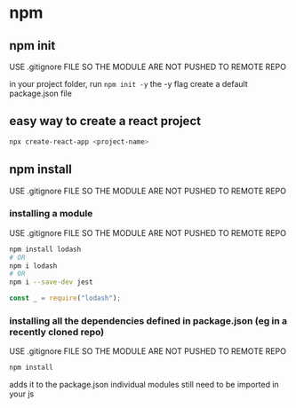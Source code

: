 # npm


## npm init
USE .gitignore FILE SO THE MODULE ARE NOT PUSHED TO REMOTE REPO

in your project folder, run `npm init -y`
the -y flag create a default package.json file

## easy way to create a react project
``` bash
npx create-react-app <project-name>
```


## npm install
USE .gitignore FILE SO THE MODULE ARE NOT PUSHED TO REMOTE REPO

### installing a module
USE .gitignore FILE SO THE MODULE ARE NOT PUSHED TO REMOTE REPO

``` bash
npm install lodash
# OR
npm i lodash
# OR
npm i --save-dev jest
```

``` javascript
const _ = require("lodash");
```
### installing all the dependencies defined in package.json (eg in a recently cloned repo)
USE .gitignore FILE SO THE MODULE ARE NOT PUSHED TO REMOTE REPO

``` bash
npm install
```


adds it to the package.json
individual modules still need to be imported in your js